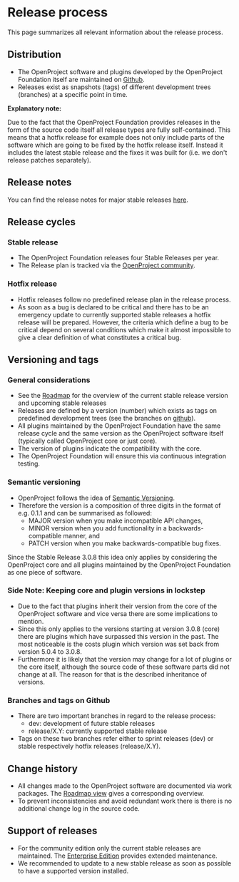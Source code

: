 # Release process

This page summarizes all relevant information about the release process.

## Distribution

* The OpenProject software and plugins developed by the OpenProject Foundation itself are maintained on [Github](https://github.com/opf).
* Releases exist as snapshots (tags) of different development trees (branches) at a specific point in time.

**Explanatory note:**

Due to the fact that the OpenProject Foundation provides releases in the form of the source code itself all release types are fully self-contained. This means that a hotfix release for example does not only include parts of the software which are going to be fixed by the hotfix release itself. Instead it includes the latest stable release and the fixes it was built for (i.e. we don't release patches separately).

## Release notes

You can find the release notes for major stable releases [here](https://www.openproject.org/release-notes/).

## Release cycles

### Stable release

* The OpenProject Foundation releases four Stable Releases per year.
* The Release plan is tracked via the [OpenProject community](https://community.openproject.com/projects/openproject/).

### Hotfix release

* Hotfix releases follow no predefined release plan in the release process.
* As soon as a bug is declared to be critical and there has to be an emergency update to currently supported stable releases a hotfix release will be prepared. However, the criteria which define a bug to be critical depend on several conditions which make it almost impossible to give a clear definition of what constitutes a critical bug.

## Versioning and tags

### General considerations

* See the [Roadmap](https://community.openproject.com/projects/openproject/roadmap) for the overview of the current stable release version and  upcoming stable releases
* Releases are defined by a version (number) which exists as tags on predefined development trees (see the branches on [github](https://github.com/opf/openproject/releases)).
* All plugins maintained by the OpenProject Foundation have the same release cycle and the same version as the OpenProject software itself (typically called OpenProject core or just core).
* The version of plugins indicate the compatibility with the core.
* The OpenProject Foundation will ensure this via continuous integration testing.

### Semantic versioning

* OpenProject follows the idea of [Semantic Versioning](http://semver.org/).
* Therefore the version is a composition of three digits in the format of e.g. 0.1.1 and can be summarised as followed:
  * MAJOR version when you make incompatible API changes,
  * MINOR version when you add functionality in a backwards-compatible manner, and
  * PATCH version when you make backwards-compatible bug fixes.

Since the Stable Release 3.0.8 this idea only applies by considering the OpenProject core and all plugins maintained by the OpenProject Foundation as one piece of software.

### Side Note: Keeping core and plugin versions in lockstep

* Due to the fact that plugins inherit their version from the core of the OpenProject software and vice versa there are some implications to mention.
* Since this only applies to the versions starting at version 3.0.8 (core) there are plugins which have surpassed this version in the past. The most noticeable is the costs plugin which version was set back from version 5.0.4 to 3.0.8.
* Furthermore it is likely that the version may change for a lot of plugins or the core itself, although the source code of these software parts did not change at all. The reason for that is the described inheritance of versions.

### Branches and tags on Github

* There are two important branches in regard to the release process:
  * dev: development of future stable releases
  * release/X.Y: currently supported stable release
* Tags on these two branches refer either to sprint releases (dev) or stable respectively hotfix releases (release/X.Y).

## Change history

* All changes made to the OpenProject software are documented via work packages. The [Roadmap view](https://community.openproject.com/projects/openproject/roadmap) gives a corresponding overview.
* To prevent inconsistencies and avoid redundant work there is there is no additional change log in the source code.

## Support of releases

* For the community edition only the current stable releases are maintained. The [Enterprise Edition](https://www.openproject.org/enterprise-edition) provides extended maintenance.
* We recommended to update to a new stable release as soon as possible to have a supported version installed.
